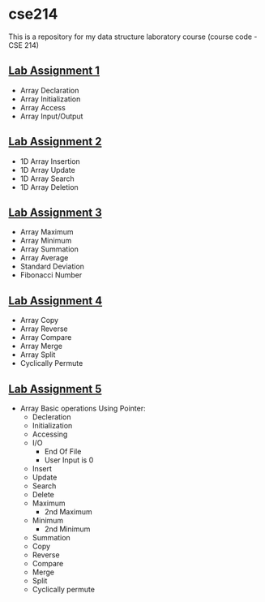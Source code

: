 # cse214
This is a repository for my data structure laboratory course (course code - CSE 214)
## [Lab Assignment 1](lab1)
* Array Declaration
* Array Initialization
* Array Access
* Array Input/Output

## [Lab Assignment 2](lab2)
* 1D Array Insertion
* 1D Array Update
* 1D Array Search
* 1D Array Deletion

## [Lab Assignment 3](lab3)
* Array Maximum
* Array Minimum
* Array Summation
* Array Average
* Standard Deviation
* Fibonacci Number

## [Lab Assignment 4](lab4)
* Array Copy
* Array Reverse
* Array Compare
* Array Merge
* Array Split
* Cyclically Permute

## [Lab Assignment 5](lab5)
* Array Basic operations Using Pointer:
  - Decleration
  - Initialization
  - Accessing
  - I/O
    - End Of File
    - User Input is 0
  - Insert
  - Update
  - Search
  - Delete
  - Maximum
    - 2nd Maximum
  - Minimum
    - 2nd Minimum
  - Summation
  - Copy
  - Reverse 
  - Compare
  - Merge 
  - Split
  - Cyclically permute

